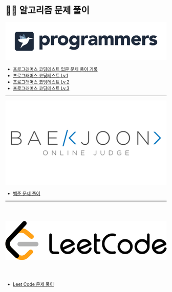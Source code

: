 # 👨‍💻 알고리즘 문제 풀이

<p align="center">
    <img src="/img/programmers-logo-dark.png"/>
</p>

- [프로그래머스 코딩테스트 입문 문제 풀이 기록](https://github.com/MrKeeplearning/algorithm/blob/main/src/main/java/programmers/beginners/README.md)
- [프로그래머스 코딩테스트 Lv.1](https://github.com/MrKeeplearning/algorithm/blob/main/src/main/java/programmers/lv1/README.md)
- [프로그래머스 코딩테스트 Lv.2](https://github.com/MrKeeplearning/algorithm/blob/main/src/main/java/programmers/lv2/README.md)
- [프로그래머스 코딩테스트 Lv.3](https://github.com/MrKeeplearning/algorithm/blob/main/src/main/java/programmers/lv3/README.md)

---

<p align="center">
    <img src="/img/boj-og.png" width="600"/>
</p>

- [백준 문제 풀이]()

---

<br/>
<br/>

<p align="center">
    <img src="/img/LeetCode_Logo_black_with_text.svg.png"/>
</p>

<br/>
<br/>

- [Leet Code 문제 풀이](https://github.com/MrKeeplearning/algorithm/blob/main/src/main/java/leetcode/README.md)